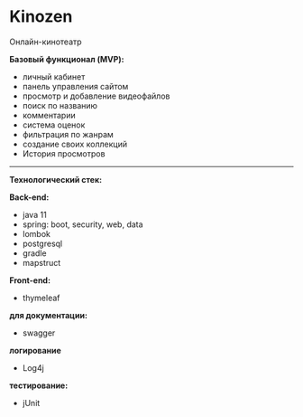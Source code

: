 # Kinozen
Онлайн-кинотеатр

**Базовый функционал (MVP):**

- личный кабинет
- панель управления сайтом
- просмотр и добавление видеофайлов
- поиск по названию
- комментарии
- система оценок
- фильтрация по жанрам
- создание своих коллекций
- История просмотров

---------------------------------------

**Технологический стек:**

**Back-end:**

- java 11
- spring: boot, security, web, data
- lombok
- postgresql
- gradle
- mapstruct

**Front-end:**

- thymeleaf

**для документации:**

- swagger

**логирование**

- Log4j

**тестирование:**

- jUnit
